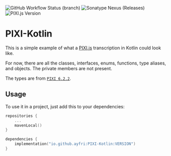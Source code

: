 ![GitHub Workflow Status (branch)](https://img.shields.io/github/workflow/status/Ayfri/PIXI-Kotlin/Kotlin%20CI/mastere?style=flat-square)
![Sonatype Nexus (Releases)](https://img.shields.io/nexus/r/io.github.ayfri/PIXI-Kotlin?server=https%3A%2F%2Fs01.oss.sonatype.org&label=Latest%20Version)
![PIXI.js Version](https://img.shields.io/badge/pixi.js-6.2.2-blue?style=flat-square&logo=npm)

# PIXI-Kotlin

This is a simple example of what a [PIXI.js](https://github.com/pixijs/pixijs) transcription in Kotlin could look like.

For now, there are all the classes, interfaces, enums, functions, type aliases, and objects. The private members are not present.

The types are from [`PIXI 6.2.2`](https://github.com/pixijs/pixijs/releases/tag/v6.2.2).

## Usage

To use it in a project, just add this to your dependencies:

```kotlin
repositories {
	...
	mavenLocal()
}

dependencies {
	implementation("io.github.ayfri:PIXI-Kotlin:VERSION")
}
```
